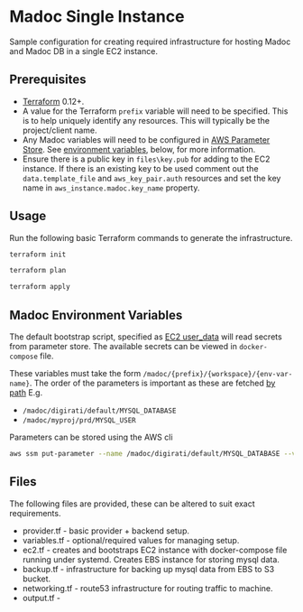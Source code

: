 # Madoc Single Instance

Sample configuration for creating required infrastructure for hosting Madoc and Madoc DB in a single EC2 instance.

## Prerequisites

* [Terraform](https://www.terraform.io) 0.12+.
* A value for the Terraform `prefix` variable will need to be specified. This is to help uniquely identify any resources. This will typically be the project/client name.
* Any Madoc variables will need to be configured in [AWS Parameter Store](https://docs.aws.amazon.com/systems-manager/latest/userguide/systems-manager-parameter-store.html). See [environment variables](#Madoc-Environment-Variables), below, for more information.
* Ensure there is a public key in `files\key.pub` for adding to the EC2 instance. If there is an existing key to be used comment out the `data.template_file` and `aws_key_pair.auth` resources and set the key name in `aws_instance.madoc.key_name` property.

## Usage

Run the following basic Terraform commands to generate the infrastructure.

```bash
terraform init

terraform plan

terraform apply
```

## Madoc Environment Variables

The default bootstrap script, specified as [EC2 user_data](https://www.terraform.io/docs/providers/aws/r/instance.html#user_data) will read secrets from parameter store. The available secrets can be viewed in `docker-compose` file.

These variables must take the form `/madoc/{prefix}/{workspace}/{env-var-name}`. The order of the parameters is important as these are fetched [by path](https://docs.aws.amazon.com/cli/latest/reference/ssm/get-parameters-by-path.html) E.g.

* `/madoc/digirati/default/MYSQL_DATABASE`
* `/madoc/myproj/prd/MYSQL_USER`

Parameters can be stored using the AWS cli

```bash
aws ssm put-parameter --name /madoc/digirati/default/MYSQL_DATABASE --value my-db-name --type SecureString
```

## Files

The following files are provided, these can be altered to suit exact requirements.

* provider.tf - basic provider + backend setup.
* variables.tf - optional/required values for managing setup.
* ec2.tf - creates and bootstraps EC2 instance with docker-compose file running under systemd. Creates EBS instance for storing mysql data.
* backup.tf - infrastructure for backing up mysql data from EBS to S3 bucket.
* networking.tf - route53 infrastructure for routing traffic to machine.
* output.tf - 